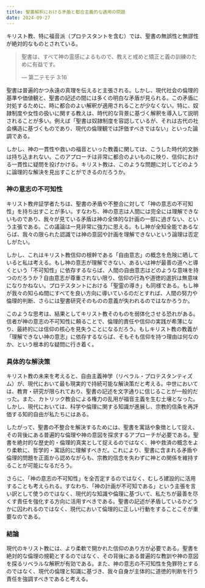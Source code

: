 ```yaml
---
title: 聖書解釈における矛盾と都合主義的な適用の問題
date: 2024-09-27
---
```


キリスト教、特に福音派（プロテスタントを含む）では、聖書の無誤性と無謬性が絶対的なものとされている。

> 聖書は、すべて神の霊感によるもので、教えと戒めと矯正と義の訓練のために有益です。
>
> — 第二テモテ 3:16

聖書は普遍的かつ永遠の真理を伝えると主張される。しかし、現代社会の倫理的基準や価値観と、聖書の記述の間には多くの明白な矛盾が見られる。この矛盾に対処するために、時に都合のよい解釈が適用されることが少なくない。特に、奴隷制度や女性の扱いに関する教えは、時代的な背景に基づく解釈を導入して説明されることが多い。例えば「聖書は奴隷制度を容認しているが、それは古代の社会構造に基づくものであり、現代の倫理観では評価すべきではない」といった論調である。

しかし、神の一貫性や救いの福音といった教義に関しては、こうした時代的文脈は持ち込まれない。このアプローチは非常に都合のよいものに映り、信仰における一貫性に疑問を投げかける。キリスト教は、このような問題に対してどのように論理的な解決を見出すことができるのだろうか。

### 神の意志の不可知性

キリスト教弁証学者たちは、聖書の矛盾や不整合に対して「神の意志の不可知性」を持ち出すことが多い。すなわち、神の意志は人間には完全には理解できないものであり、我々が見ている矛盾は神の全体的な計画の一部に過ぎない、という主張である。この議論は一見非常に強力に思える。もし神が全知全能であるならば、我々の限られた認識では神の意図や計画を理解できないという論理は否定しがたい。

しかし、これはキリスト教信仰の根幹である「自由意志」の概念を危険に晒していると私は考える。もし神の意志が理解できない、あるいは神が最善の道へと導くという「不可知性」に依存するならば、人間の自由意志はどのような意味を持つのだろうか？自由意志が尊重されない限り、信仰の行為や道徳的選択は無意味になりかねない。プロテスタントにおける「聖霊の導き」も同様である。もし神が我々の知らぬ間にすべてを良い方向に導いているのだとすれば、人間の努力や倫理的判断、さらには聖書研究そのものの意義が失われるのではなかろうか。

このような思考は、結果としてキリスト教そのものを弱体化させる恐れがある。信者が神の意志の不可知性に頼ることで、倫理的責任や信仰の実践が希薄になり、最終的には信仰の核心を見失うことになるだろう。もしキリスト教の教義が「理解できない神の意志」に依存するならば、そもそも信仰を持つ理由は何なのか、という根本的な疑問に行き着く。

### 具体的な解決策

キリスト教の未来を考えると、自由主義神学（リベラル・プロテスタンティズム）が、現代において最も現実的で持続可能な解決策だと考える。中世においては、教育・研究が限られており、聖書の記述を文字通りに信じることが一般的だった。また、カトリック教会による権力の乱用が福音主義を生む土壌となった。しかし、現代においては、科学や倫理に関する知識が進展し、宗教的信条を再評価する知的自由が私たちにはある。

したがって、聖書の不整合を解決するためには、聖書を寓話や象徴として捉え、その背後にある普遍的な倫理や神の意図を探求するアプローチが必要である。聖書を絶対的な歴史的・倫理的真実として捉えるのではなく、神や救済の概念をより柔軟に、哲学的・寓話的に理解すべきだ。これにより、聖書に含まれる矛盾や倫理的問題を正面から認めながらも、宗教的信念を失わずに神との関係を維持することが可能になるだろう。

さらに、「神の意志の不可知性」を全否定するのではなく、むしろ建設的に活用することも考えられる。すなわち、「神の計画が不可知である」という主張を言い訳として使うのではなく、現代的な知識や倫理に基づいて、私たちが最善を尽くす責任を強化する方向に活用すべきである。聖書の記述が矛盾しているかどうかに囚われるのではなく、現代において倫理的に正しい行動をすることこそが重要なのである。

### 結論

現代のキリスト教には、より柔軟で開かれた信仰のあり方が必要である。聖書を絶対的な倫理の規範とするのではなく、その背後にある普遍的な教訓や神の意図を探るリベラルな解釈が有効である。また、神の意志の不可知性を免罪符とするのではなく、現代の倫理と知識に基づき、我々自身が主体的に道徳的判断を行う責任を強調すべきであると考える。
